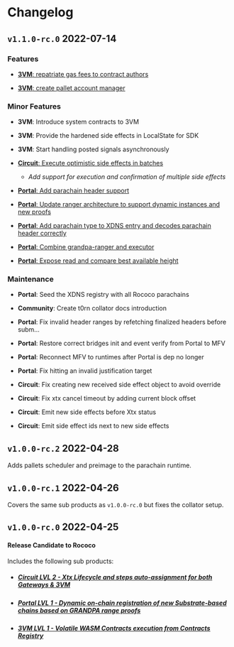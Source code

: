 # Changelog

## `v1.1.0-rc.0` 2022-07-14


### Features
- [**3VM**: repatriate gas fees to contract authors](https://github.com/t3rn/t3rn/pull/295)

- [**3VM**: create pallet account manager](https://github.com/t3rn/t3rn/pull/273)


### Minor Features
- **3VM**: Introduce system contracts to 3VM 

- **3VM**: Provide the hardened side effects in LocalState for SDK  

- **3VM**: Start handling posted signals asynchronously

- [**Circuit**: Execute optimistic side effects in batches](https://github.com/t3rn/t3rn/pull/306)
   - _Add support for execution and confirmation of multiple side effects_

- [**Portal**: Add parachain header support](https://github.com/t3rn/t3rn/commit/aa1eb714bf9e70dde3822bb3a2533d59ddc54a30)

- [**Portal**: Update ranger architecture to support dynamic instances and new proofs](https://github.com/t3rn/t3rn/commit/b2bb50d8fd73503ff83e8fe012f392e9d63f36ac)

- [**Portal**: Add parachain type to XDNS entry and decodes parachain header correctly](https://github.com/t3rn/t3rn/commit/27e62f14817c7b8839d0f354877069c82de0f700)

- [**Portal**: Combine grandpa-ranger and executor](https://github.com/t3rn/t3rn/commit/92c12564977a0db951369c3fdc6e1f948bb1ddb5)


- [**Portal**: Expose read and compare best available height]()


### Maintenance  

- **Portal**: Seed the XDNS registry with all Rococo parachains

- **Community**: Create t0rn collator docs introduction

- **Portal**: Fix invalid header ranges by refetching finalized headers before subm… 

- **Portal**: Restore correct bridges init and event verify from Portal to MFV

- **Portal**: Reconnect MFV to runtimes after Portal is dep no longer

- **Portal**: Fix hitting an invalid justification target

- **Circuit**: Fix creating new received side effect object to avoid override

- **Circuit**: Fix xtx cancel timeout by adding current block offset

- **Circuit**: Emit new side effects before Xtx status

- **Circuit**: Emit side effect ids next to new side effects

## `v1.0.0-rc.2` 2022-04-28

Adds pallets scheduler and preimage to the parachain runtime.

## `v1.0.0-rc.1` 2022-04-26

Covers the same sub products as `v1.0.0-rc.0` but fixes the collator setup.

## `v1.0.0-rc.0` 2022-04-25
#### Release Candidate to Rococo

Includes the following sub products:

- #####  [Circuit LVL 2 - Xtx Lifecycle and steps auto-assignment for both Gateways & 3VM](https://github.com/t3rn/t3rn/pull/279)
- #####  [Portal LVL 1 - Dynamic on-chain registration of new Substrate-based chains based on GRANDPA range proofs](https://github.com/t3rn/t3rn/tree/development/pallets/circuit-portal)
- #####  [3VM LVL 1 - Volatile WASM Contracts execution from Contracts Registry](https://github.com/t3rn/t3rn/pull/270)
